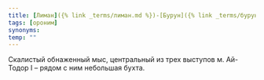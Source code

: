 ```yaml
---
title: [Лиман]({% link _terms/лиман.md %})-[Бурун]({% link _terms/бурун.md %})
tags: [ороним]
synonyms:
temp: ""
---
```


Скалистый обнаженный мыс, центральный из трех выступов м. Ай-Тодор I – рядом с
ним небольшая бухта.
